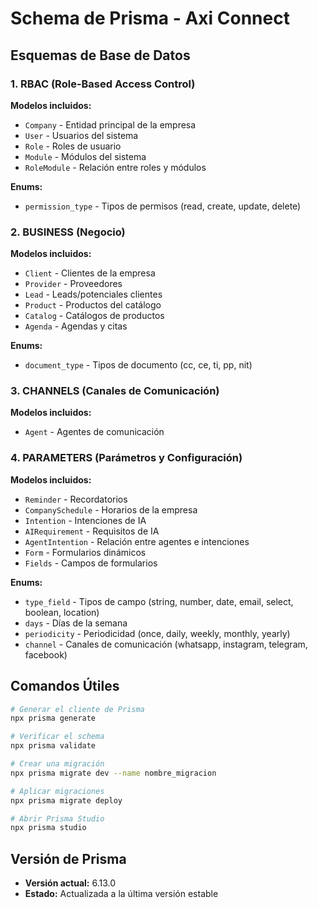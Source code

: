 # Schema de Prisma - Axi Connect
## Esquemas de Base de Datos

### 1. RBAC (Role-Based Access Control)
**Modelos incluidos:**
- `Company` - Entidad principal de la empresa
- `User` - Usuarios del sistema
- `Role` - Roles de usuario
- `Module` - Módulos del sistema
- `RoleModule` - Relación entre roles y módulos

**Enums:**
- `permission_type` - Tipos de permisos (read, create, update, delete)

### 2. BUSINESS (Negocio)
**Modelos incluidos:**
- `Client` - Clientes de la empresa
- `Provider` - Proveedores
- `Lead` - Leads/potenciales clientes
- `Product` - Productos del catálogo
- `Catalog` - Catálogos de productos
- `Agenda` - Agendas y citas

**Enums:**
- `document_type` - Tipos de documento (cc, ce, ti, pp, nit)

### 3. CHANNELS (Canales de Comunicación)
**Modelos incluidos:**
- `Agent` - Agentes de comunicación

### 4. PARAMETERS (Parámetros y Configuración)
**Modelos incluidos:**
- `Reminder` - Recordatorios
- `CompanySchedule` - Horarios de la empresa
- `Intention` - Intenciones de IA
- `AIRequirement` - Requisitos de IA
- `AgentIntention` - Relación entre agentes e intenciones
- `Form` - Formularios dinámicos
- `Fields` - Campos de formularios

**Enums:**
- `type_field` - Tipos de campo (string, number, date, email, select, boolean, location)
- `days` - Días de la semana
- `periodicity` - Periodicidad (once, daily, weekly, monthly, yearly)
- `channel` - Canales de comunicación (whatsapp, instagram, telegram, facebook)

## Comandos Útiles

```bash
# Generar el cliente de Prisma
npx prisma generate

# Verificar el schema
npx prisma validate

# Crear una migración
npx prisma migrate dev --name nombre_migracion

# Aplicar migraciones
npx prisma migrate deploy

# Abrir Prisma Studio
npx prisma studio
```

## Versión de Prisma

- **Versión actual:** 6.13.0
- **Estado:** Actualizada a la última versión estable